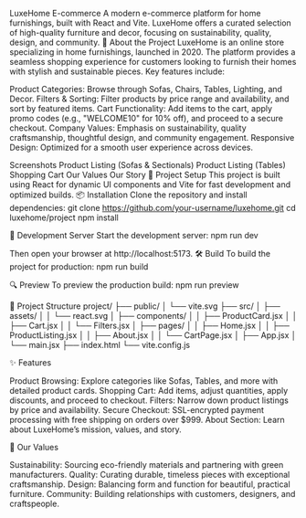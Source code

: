 LuxeHome E-commerce
A modern e-commerce platform for home furnishings, built with React and Vite. LuxeHome offers a curated selection of high-quality furniture and decor, focusing on sustainability, quality, design, and community.
📖 About the Project
LuxeHome is an online store specializing in home furnishings, launched in 2020. The platform provides a seamless shopping experience for customers looking to furnish their homes with stylish and sustainable pieces. Key features include:

Product Categories: Browse through Sofas, Chairs, Tables, Lighting, and Decor.
Filters & Sorting: Filter products by price range and availability, and sort by featured items.
Cart Functionality: Add items to the cart, apply promo codes (e.g., "WELCOME10" for 10% off), and proceed to a secure checkout.
Company Values: Emphasis on sustainability, quality craftsmanship, thoughtful design, and community engagement.
Responsive Design: Optimized for a smooth user experience across devices.

Screenshots
Product Listing (Sofas & Sectionals)
Product Listing (Tables)
Shopping Cart
Our Values
Our Story
🚀 Project Setup
This project is built using React for dynamic UI components and Vite for fast development and optimized builds.
📦 Installation
Clone the repository and install dependencies:
git clone https://github.com/your-username/luxehome.git
cd luxehome/project
npm install

🔧 Development Server
Start the development server:
npm run dev

Then open your browser at http://localhost:5173.
🛠 Build
To build the project for production:
npm run build

🔍 Preview
To preview the production build:
npm run preview

🧾 Project Structure
project/
├── public/
│   └── vite.svg
├── src/
│   ├── assets/
│   │   └── react.svg
│   ├── components/
│   │   ├── ProductCard.jsx
│   │   ├── Cart.jsx
│   │   └── Filters.jsx
│   ├── pages/
│   │   ├── Home.jsx
│   │   ├── ProductListing.jsx
│   │   ├── About.jsx
│   │   └── CartPage.jsx
│   ├── App.jsx
│   └── main.jsx
├── index.html
└── vite.config.js

✨ Features

Product Browsing: Explore categories like Sofas, Tables, and more with detailed product cards.
Shopping Cart: Add items, adjust quantities, apply discounts, and proceed to checkout.
Filters: Narrow down product listings by price and availability.
Secure Checkout: SSL-encrypted payment processing with free shipping on orders over $999.
About Section: Learn about LuxeHome’s mission, values, and story.

🌟 Our Values

Sustainability: Sourcing eco-friendly materials and partnering with green manufacturers.
Quality: Curating durable, timeless pieces with exceptional craftsmanship.
Design: Balancing form and function for beautiful, practical furniture.
Community: Building relationships with customers, designers, and craftspeople.



